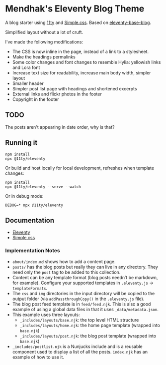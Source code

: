 # Mendhak's Eleventy Blog Theme

A blog starter using [11ty](https://github.com/11ty/eleventy) and [Simple.css](https://github.com/kevquirk/simple.css). Based on [eleventy-base-blog](https://github.com/11ty/eleventy-base-blog).

Simplified layout without a lot of cruft.

I've made the following modifications:

* The CSS is now inline in the page, instead of a link to a stylesheet.
* Make the headings permalinks
* Some color changes and font changes to resemble Hylia: yellowish links and Lora font
* Increase text size for readability, increase main body width, simpler layout
* Smaller header
* Simpler post list page with headings and shortened excerpts
* External links and flickr photos in the footer
* Copyright in the footer


## TODO

The posts aren't appearing in date order, why is that?


## Running it


```
npm install
npx @11ty/eleventy
```

Or build and host locally for local development, refreshes when template changes:

```
npm install
npx @11ty/eleventy --serve --watch
```

Or in debug mode:

```
DEBUG=* npx @11ty/eleventy
```

## Documentation

- [Eleventy](https://www.11ty.dev/docs/)
- [Simple.css](https://github.com/kevquirk/simple.css/wiki)

### Implementation Notes

- `about/index.md` shows how to add a content page.
- `posts/` has the blog posts but really they can live in any directory. They need only the `post` tag to be added to this collection.
- Content can be any template format (blog posts needn’t be markdown, for example). Configure your supported templates in `.eleventy.js` -> `templateFormats`.
- The `css` and `img` directories in the input directory will be copied to the output folder (via `addPassthroughCopy()` in the `.eleventy.js` file).
- The blog post feed template is in `feed/feed.njk`. This is also a good example of using a global data files in that it uses `_data/metadata.json`.
- This example uses three layouts:
  - `_includes/layouts/base.njk`: the top level HTML structure
  - `_includes/layouts/home.njk`: the home page template (wrapped into `base.njk`)
  - `_includes/layouts/post.njk`: the blog post template (wrapped into `base.njk`)
- `_includes/postlist.njk` is a Nunjucks include and is a reusable component used to display a list of all the posts. `index.njk` has an example of how to use it.

